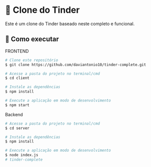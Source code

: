 # 💖 Clone do Tinder

Este é um clone do Tinder baseado neste completo e funcional.

## 🚀 Como executar
FRONTEND
```bash
# Clone este repositório
$ git clone https://github.com/daviantonio10/tinder-complete.git

# Acesse a pasta do projeto no terminal/cmd
$ cd client

# Instale as dependências
$ npm install

# Execute a aplicação em modo de desenvolvimento
$ npm start
```
Backend
```bash
# Acesse a pasta do projeto no terminal/cmd
$ cd server

# Instale as dependências
$ npm install

# Execute a aplicação em modo de desenvolvimento
$ node index.js
#   t i n d e r - c o m p l e t e  
 